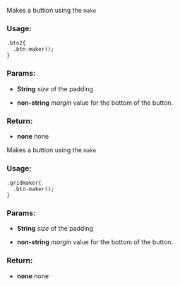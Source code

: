 

<!-- Start /Users/amin/Desktop/less-shell/less/app.less -->

<!-- End /Users/amin/Desktop/less-shell/less/app.less -->




<!-- Start /Users/amin/Desktop/less-shell/less/components.less -->

Makes a buttion using the `make`

### Usage:
	.btn2{
	  .btn-maker();
	}

### Params: 

* **String** *size* of the padding

* **non-string** *margin* value for the bottom of the button.

### Return:

* **none** none

<!-- End /Users/amin/Desktop/less-shell/less/components.less -->




<!-- Start /Users/amin/Desktop/less-shell/less/grid.less -->

Makes a buttion using the `make`

### Usage:
	.gridmaker{
	  .btn-maker();
	}

### Params: 

* **String** *size* of the padding

* **non-string** *margin* value for the bottom of the button.

### Return:

* **none** none

<!-- End /Users/amin/Desktop/less-shell/less/grid.less -->

